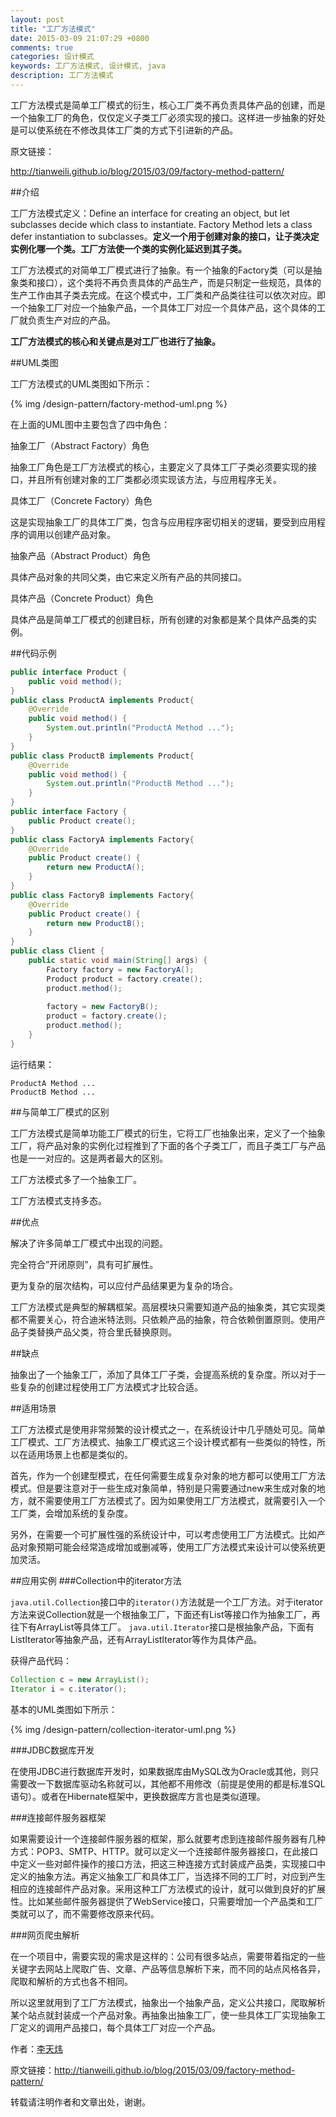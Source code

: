 ```yaml
---
layout: post
title: "工厂方法模式"
date: 2015-03-09 21:07:29 +0800
comments: true
categories: 设计模式
keywords: 工厂方法模式, 设计模式, java
description: 工厂方法模式
---
```


工厂方法模式是简单工厂模式的衍生，核心工厂类不再负责具体产品的创建，而是一个抽象工厂的角色，仅仅定义子类工厂必须实现的接口。这样进一步抽象的好处是可以使系统在不修改具体工厂类的方式下引进新的产品。

<!--more-->
原文链接：

<http://tianweili.github.io/blog/2015/03/09/factory-method-pattern/>

##介绍

工厂方法模式定义：Define an interface for creating an object, but let subclasses decide which class to instantiate. Factory Method lets a class defer instantiation to subclasses。**定义一个用于创建对象的接口，让子类决定实例化哪一个类。工厂方法使一个类的实例化延迟到其子类。**

工厂方法模式的对简单工厂模式进行了抽象。有一个抽象的Factory类（可以是抽象类和接口），这个类将不再负责具体的产品生产，而是只制定一些规范，具体的生产工作由其子类去完成。在这个模式中，工厂类和产品类往往可以依次对应。即一个抽象工厂对应一个抽象产品，一个具体工厂对应一个具体产品，这个具体的工厂就负责生产对应的产品。

**工厂方法模式的核心和关键点是对工厂也进行了抽象。**

##UML类图

工厂方法模式的UML类图如下所示：

{% img /design-pattern/factory-method-uml.png %}

在上面的UML图中主要包含了四中角色：

抽象工厂（Abstract Factory）角色

抽象工厂角色是工厂方法模式的核心，主要定义了具体工厂子类必须要实现的接口，并且所有创建对象的工厂类都必须实现该方法，与应用程序无关。

具体工厂（Concrete Factory）角色

这是实现抽象工厂的具体工厂类，包含与应用程序密切相关的逻辑，要受到应用程序的调用以创建产品对象。

抽象产品（Abstract Product）角色

具体产品对象的共同父类，由它来定义所有产品的共同接口。

具体产品（Concrete Product）角色

具体产品是简单工厂模式的创建目标，所有创建的对象都是某个具体产品类的实例。

##代码示例

```java
public interface Product {
    public void method();
}
public class ProductA implements Product{
    @Override
    public void method() {
        System.out.println("ProductA Method ...");
    }
}
public class ProductB implements Product{
    @Override
    public void method() {
        System.out.println("ProductB Method ...");
    }
}
public interface Factory {
    public Product create();
}
public class FactoryA implements Factory{
    @Override
    public Product create() {
        return new ProductA();
    }
}
public class FactoryB implements Factory{
    @Override
    public Product create() {
        return new ProductB();
    }
}
public class Client {
    public static void main(String[] args) {
        Factory factory = new FactoryA();
        Product product = factory.create();
        product.method();
        
        factory = new FactoryB();
        product = factory.create();
        product.method();
    }
}
```
运行结果：

	ProductA Method ...
	ProductB Method ...

##与简单工厂模式的区别

工厂方法模式是简单功能工厂模式的衍生，它将工厂也抽象出来，定义了一个抽象工厂，将产品对象的实例化过程推到了下面的各个子类工厂，而且子类工厂与产品也是一一对应的。这是两者最大的区别。

工厂方法模式多了一个抽象工厂。

工厂方法模式支持多态。

##优点

解决了许多简单工厂模式中出现的问题。

完全符合”开闭原则”，具有可扩展性。

更为复杂的层次结构，可以应付产品结果更为复杂的场合。

工厂方法模式是典型的解耦框架。高层模块只需要知道产品的抽象类，其它实现类都不需要关心，符合迪米特法则。只依赖产品的抽象，符合依赖倒置原则。使用产品子类替换产品父类，符合里氏替换原则。

##缺点

抽象出了一个抽象工厂，添加了具体工厂子类，会提高系统的复杂度。所以对于一些复杂的创建过程使用工厂方法模式才比较合适。

##适用场景

工厂方法模式是使用非常频繁的设计模式之一，在系统设计中几乎随处可见。简单工厂模式、工厂方法模式、抽象工厂模式这三个设计模式都有一些类似的特性，所以在适用场景上也都是类似的。

首先，作为一个创建型模式，在任何需要生成复杂对象的地方都可以使用工厂方法模式。但是要注意对于一些生成对象简单，特别是只需要通过new来生成对象的地方，就不需要使用工厂方法模式了。因为如果使用工厂方法模式，就需要引入一个工厂类，会增加系统的复杂度。

另外，在需要一个可扩展性强的系统设计中，可以考虑使用工厂方法模式。比如产品对象预期可能会经常造成增加或删减等，使用工厂方法模式来设计可以使系统更加灵活。

##应用实例
###Collection中的iterator方法

`java.util.Collection`接口中的`iterator()`方法就是一个工厂方法。对于iterator方法来说Collection就是一个根抽象工厂，下面还有List等接口作为抽象工厂，再往下有ArrayList等具体工厂。
`java.util.Iterator`接口是根抽象产品，下面有ListIterator等抽象产品，还有ArrayListIterator等作为具体产品。

获得产品代码：

```java
Collection c = new ArrayList();
Iterator i = c.iterator();
```
基本的UML类图如下所示：

{% img /design-pattern/collection-iterator-uml.png %}

###JDBC数据库开发

在使用JDBC进行数据库开发时，如果数据库由MySQL改为Oracle或其他，则只需要改一下数据库驱动名称就可以，其他都不用修改（前提是使用的都是标准SQL语句）。或者在Hibernate框架中，更换数据库方言也是类似道理。

###连接邮件服务器框架

如果需要设计一个连接邮件服务器的框架，那么就要考虑到连接邮件服务器有几种方式：POP3、SMTP、HTTP。就可以定义一个连接邮件服务器接口，在此接口中定义一些对邮件操作的接口方法，把这三种连接方式封装成产品类，实现接口中定义的抽象方法。再定义抽象工厂和具体工厂，当选择不同的工厂时，对应到产生相应的连接邮件产品对象。采用这种工厂方法模式的设计，就可以做到良好的扩展性。比如某些邮件服务器提供了WebService接口，只需要增加一个产品类和工厂类就可以了，而不需要修改原来代码。

###网页爬虫解析

在一个项目中，需要实现的需求是这样的：公司有很多站点，需要带着指定的一些关键字去网站上爬取广告、文章、产品等信息解析下来，而不同的站点风格各异，爬取和解析的方式也各不相同。

所以这里就用到了工厂方法模式，抽象出一个抽象产品，定义公共接口，爬取解析某个站点就封装成一个产品对象。再抽象出抽象工厂，使一些具体工厂实现抽象工厂定义的调用产品接口，每个具体工厂对应一个产品。


作者：[李天炜](http://tianweili.github.io/)

原文链接：<http://tianweili.github.io/blog/2015/03/09/factory-method-pattern/>

转载请注明作者和文章出处，谢谢。